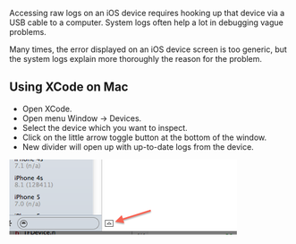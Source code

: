 Accessing raw logs on an iOS device requires hooking up that device via a USB cable to a computer. System logs often help a lot in debugging vague problems. 

Many times, the error displayed on an iOS device screen is too generic, but the system logs explain more thoroughly the reason for the problem.

## Using XCode on Mac

* Open XCode.
* Open menu Window -> Devices.
* Select the device which you want to inspect.
* Click on the little arrow toggle button at the bottom of the window.
* New divider will open up with up-to-date logs from the device. 

![How to access device logs](../../img/ios/accessing-logs/accessing-logs-from-xcode.png)


